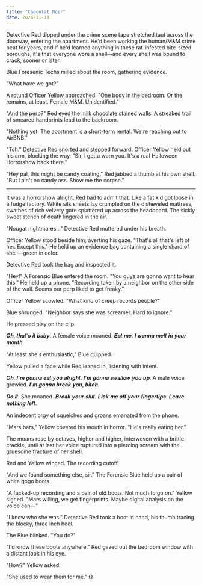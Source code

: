 ```yaml
---
title: "Chocolat Noir"
date: 2024-11-11
---
```

Detective Red dipped under the crime scene tape stretched taut across the doorway, entering the apartment. He'd been working the human/M&M crime beat for years, and if he'd learned anything in these rat-infested bite-sized boroughs, it's that everyone wore a shell—and every shell was bound to crack, sooner or later.

Blue Foresenic Techs milled about the room, gathering evidence.

"What have we got?"

A rotund Officer Yellow approached. "One body in the bedroom. Or the remains, at least. Female M&M. Unidentified."

"And the perp?" Red eyed the milk chocolate stained walls. A streaked trail of smeared handprints lead to the backroom.

"Nothing yet. The apartment is a short-term rental. We're reaching out to AirBNB."

"Tch." Detective Red snorted and stepped forward. Officer Yellow held out his arm, blocking the way. "Sir, I gotta warn you. It's a real Halloween Horrorshow back there."

"Hey pal, this might be candy coating." Red jabbed a thumb at his own shell. "But I ain't no candy ass. Show me the corpse."

***

It was a horrorshow alright, Red had to admit that. Like a fat kid got loose in a fudge factory. White silk sheets lay crumpled on the disheveled mattress, swathes of rich velvety gore splattered up across the headboard. The sickly sweet stench of death lingered in the air.

"Nougat nightmares..." Detective Red muttered under his breath.

Officer Yellow stood beside him, averting his gaze. "That's all that's left of her. Except this." He held up an evidence bag containing a single shard of shell—green in color.

Detective Red took the bag and inspected it.

"Hey!" A Forensic Blue entered the room. "You guys are gonna want to hear this." He held up a phone. "Recording taken by a neighbor on the other side of the wall. Seems our perp liked to get freaky."

Officer Yellow scowled. "What kind of creep records people?"

Blue shrugged. "Neighbor says she was screamer. Hard to ignore."

He pressed play on the clip.

𝑶𝒉, 𝒕𝒉𝒂𝒕'𝒔 𝒊𝒕 𝒃𝒂𝒃𝒚. A female voice moaned. 𝑬𝒂𝒕 𝒎𝒆. 𝑰 𝒘𝒂𝒏𝒏𝒂 𝒎𝒆𝒍𝒕 𝒊𝒏 𝒚𝒐𝒖𝒓 𝒎𝒐𝒖𝒕𝒉.

"At least she's enthusiastic," Blue quipped.

Yellow pulled a face while Red leaned in, listening with intent.

𝑶𝒉, 𝑰'𝒎 𝒈𝒐𝒏𝒏𝒂 𝒆𝒂𝒕 𝒚𝒐𝒖 𝒂𝒍𝒓𝒊𝒈𝒉𝒕. 𝑰'𝒎 𝒈𝒐𝒏𝒏𝒂 𝒔𝒘𝒂𝒍𝒍𝒐𝒘 𝒚𝒐𝒖 𝒖𝒑. A male voice growled. 𝑰'𝒎 𝒈𝒐𝒏𝒏𝒂 𝒃𝒓𝒆𝒂𝒌 𝒚𝒐𝒖, 𝒃𝒊𝒕𝒄𝒉.

𝑫𝒐 𝒊𝒕. She moaned. 𝑩𝒓𝒆𝒂𝒌 𝒚𝒐𝒖𝒓 𝒔𝒍𝒖𝒕. 𝑳𝒊𝒄𝒌 𝒎𝒆 𝒐𝒇𝒇 𝒚𝒐𝒖𝒓 𝒇𝒊𝒏𝒈𝒆𝒓𝒕𝒊𝒑𝒔. 𝑳𝒆𝒂𝒗𝒆 𝒏𝒐𝒕𝒉𝒊𝒏𝒈 𝒍𝒆𝒇𝒕.

An indecent orgy of squelches and groans emanated from the phone.

"Mars bars," Yellow covered his mouth in horror. "He's really eating her."

The moans rose by octaves, higher and higher, interwoven with a brittle crackle, until at last her voice ruptured into a piercing scream with the gruesome fracture of her shell.

Red and Yellow winced. The recording cutoff.

"And we found something else, sir." The Forensic Blue held up a pair of white gogo boots.

"A fucked-up recording and a pair of old boots. Not much to go on." Yellow sighed. "Mars willing, we get fingerprints. Maybe digital analysis on the voice can—"

"I know who she was." Detective Red took a boot in hand, his thumb tracing the blocky, three inch heel.

The Blue blinked. "You do?"

"I'd know these boots anywhere." Red gazed out the bedroom window with a distant look in his eye.

"How?" Yellow asked.

"She used to wear them for me." Ω